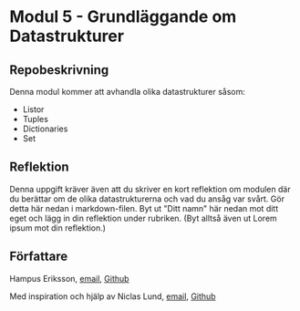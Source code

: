 # Modul 5 - Grundläggande om Datastrukturer

## Repobeskrivning

Denna modul kommer att avhandla olika datastrukturer såsom:

- Listor
- Tuples
- Dictionaries
- Set

## Reflektion

Denna uppgift kräver även att du skriver en kort reflektion om modulen där du berättar om de olika datastrukturerna och vad du ansåg var svårt. Gör detta här nedan i markdown-filen. Byt ut "Ditt namn" här nedan mot ditt eget och lägg in din reflektion under rubriken. (Byt alltså även ut Lorem ipsum mot din reflektion.)



## Författare
Hampus Eriksson, [email](hampus.eriksson@ntig.se), [Github](https://github.com/HampusEriksson)

Med inspiration och hjälp av Niclas Lund, [email](niclas.lund@ntig.se), [Github](https://github.com/ntinacklund)
